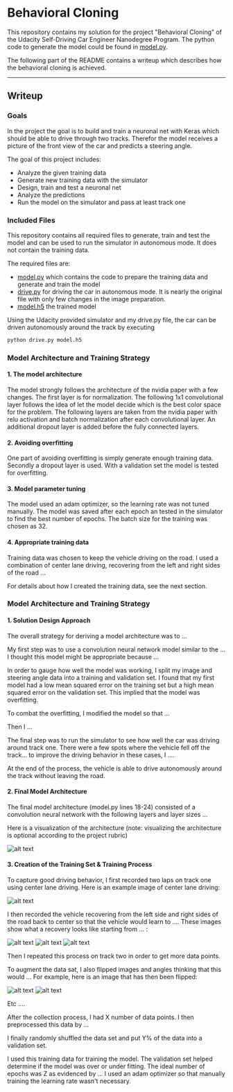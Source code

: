 # **Behavioral Cloning**

This repository contains my solution for the project "Behavioral Cloning" of the Udacity Self-Driving Car Engineer Nanodegree Program. The python code to generate the model could be found in [model.py](model.py).
<!-- TODO add ref to udacity git https://github.com/udacity/CarND-Behavioral-Cloning-P3 -->

The following part of the README contains a writeup which describes how the behavioral cloning is achieved.

---

## Writeup

### Goals

In the project the goal is to build and train a neuronal net with Keras which should be able to drive through two tracks. Therefor the model receives a picture of the front view of the car and predicts a steering angle.

The goal of this project includes:
* Analyze the given training data
* Generate new training data with the simulator
* Design, train and test a neuronal net
* Analyze the predictions
* Run the model on the simulator and pass at least track one


[//]: # (Image References)

[image1]: ./examples/placeholder.png "Model Visualization"
[image2]: ./examples/placeholder.png "Grayscaling"
[image3]: ./examples/placeholder_small.png "Recovery Image"
[image4]: ./examples/placeholder_small.png "Recovery Image"
[image5]: ./examples/placeholder_small.png "Recovery Image"
[image6]: ./examples/placeholder_small.png "Normal Image"
[image7]: ./examples/placeholder_small.png "Flipped Image"


<!-- ## Rubric Points -->
<!-- ### Here I will consider the [rubric points](https://review.udacity.com/#!/rubrics/432/view) individually and describe how I addressed each point in my implementation.   -->

### Included Files

This repository contains all required files to generate, train and test the model and can be used to run the simulator in autonomous mode. It does not contain the training data.

The required files are:
* [model.py](model.py) which contains the code to prepare the training data and generate and train the model
* [drive.py](drive.py) for driving the car in autonomous mode. It is nearly the original file with only few changes in the image preparation.
* [model.h5](model.h5) the trained model

Using the Udacity provided simulator and my drive.py file, the car can be driven autonomously around the track by executing
```sh
python drive.py model.h5
```

### Model Architecture and Training Strategy

#### 1. The model architecture

 The model strongly follows the architecture of the nvidia paper <!-- TODO paper link --> with a few changes.  The first layer is for normalization. The following 1x1 convolutional layer follows the idea of let the model decide which is the best color space for the problem. The following layers are taken from the nvidia paper with relu activation and batch normalization after each convolutional layer. An additional dropout layer is added before the fully connected layers.

#### 2. Avoiding overfitting

One part of avoiding overfitting is simply generate enough training data. Secondly a dropout layer is used. With a validation set the model is tested for overfitting.

#### 3. Model parameter tuning

The model used an adam optimizer, so the learning rate was not tuned manually. The model was saved after each epoch an tested in the simulator to find the best number of epochs. The batch size for the training was chosen as 32.

#### 4. Appropriate training data

Training data was chosen to keep the vehicle driving on the road. I used a combination of center lane driving, recovering from the left and right sides of the road ...

For details about how I created the training data, see the next section.

### Model Architecture and Training Strategy

#### 1. Solution Design Approach

The overall strategy for deriving a model architecture was to ...

My first step was to use a convolution neural network model similar to the ... I thought this model might be appropriate because ...

In order to gauge how well the model was working, I split my image and steering angle data into a training and validation set. I found that my first model had a low mean squared error on the training set but a high mean squared error on the validation set. This implied that the model was overfitting.

To combat the overfitting, I modified the model so that ...

Then I ...

The final step was to run the simulator to see how well the car was driving around track one. There were a few spots where the vehicle fell off the track... to improve the driving behavior in these cases, I ....

At the end of the process, the vehicle is able to drive autonomously around the track without leaving the road.

#### 2. Final Model Architecture

The final model architecture (model.py lines 18-24) consisted of a convolution neural network with the following layers and layer sizes ...

Here is a visualization of the architecture (note: visualizing the architecture is optional according to the project rubric)

![alt text][image1]

#### 3. Creation of the Training Set & Training Process

To capture good driving behavior, I first recorded two laps on track one using center lane driving. Here is an example image of center lane driving:

![alt text][image2]

I then recorded the vehicle recovering from the left side and right sides of the road back to center so that the vehicle would learn to .... These images show what a recovery looks like starting from ... :

![alt text][image3]
![alt text][image4]
![alt text][image5]

Then I repeated this process on track two in order to get more data points.

To augment the data sat, I also flipped images and angles thinking that this would ... For example, here is an image that has then been flipped:

![alt text][image6]
![alt text][image7]

Etc ....

After the collection process, I had X number of data points. I then preprocessed this data by ...


I finally randomly shuffled the data set and put Y% of the data into a validation set.

I used this training data for training the model. The validation set helped determine if the model was over or under fitting. The ideal number of epochs was Z as evidenced by ... I used an adam optimizer so that manually training the learning rate wasn't necessary.
